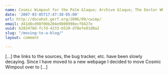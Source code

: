```yaml
---
name: Cosmic Wimpout for the Palm &laquo; Archive &laquo; The Doctor What
date: '2007-03-05T17:47:38-05:00'
url: http://docwhat.gerf.org/2006/09/cwimp/
email: d41d8cd98f00b204e9800998ecf8427e
uuid: b282478d-fc7d-4233-b520-d78efe01d0a2
slug: "/moving-to-a-blog/"
layout: comment

---
```


[...] the links to the sources, the bug tracker, etc. have been slowly decaying. Since I have moved to a new webpage I decided to move Cosmic Wimpout over to [...]
